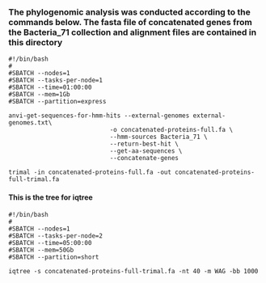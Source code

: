 ### The phylogenomic analysis was conducted according to the commands below. The fasta file of concatenated genes from the Bacteria_71 collection and alignment files are contained in this directory

    #!/bin/bash
    #
    #SBATCH --nodes=1
    #SBATCH --tasks-per-node=1
    #SBATCH --time=01:00:00
    #SBATCH --mem=1Gb
    #SBATCH --partition=express

    anvi-get-sequences-for-hmm-hits --external-genomes external-genomes.txt\
                                -o concatenated-proteins-full.fa \
                                --hmm-sources Bacteria_71 \
                                --return-best-hit \
                                --get-aa-sequences \
                                --concatenate-genes
                                
    trimal -in concatenated-proteins-full.fa -out concatenated-proteins-full-trimal.fa
                                
#### This is the tree for iqtree

    #!/bin/bash
    #
    #SBATCH --nodes=1
    #SBATCH --tasks-per-node=2
    #SBATCH --time=05:00:00
    #SBATCH --mem=50Gb
    #SBATCH --partition=short

    iqtree -s concatenated-proteins-full-trimal.fa -nt 40 -m WAG -bb 1000
